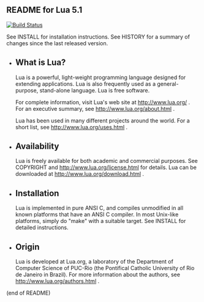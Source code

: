 README for Lua 5.1
------------------

[![Build Status](https://secure.travis-ci.org/viniciusjarina/lua.png?branch=lua-5.1)](http://travis-ci.org/viniciusjarina/lua)

See INSTALL for installation instructions.
See HISTORY for a summary of changes since the last released version.

* What is Lua?
  ------------
  Lua is a powerful, light-weight programming language designed for extending
  applications. Lua is also frequently used as a general-purpose, stand-alone
  language. Lua is free software.

  For complete information, visit Lua's web site at http://www.lua.org/ .
  For an executive summary, see http://www.lua.org/about.html .

  Lua has been used in many different projects around the world.
  For a short list, see http://www.lua.org/uses.html .

* Availability
  ------------
  Lua is freely available for both academic and commercial purposes.
  See COPYRIGHT and http://www.lua.org/license.html for details.
  Lua can be downloaded at http://www.lua.org/download.html .

* Installation
  ------------
  Lua is implemented in pure ANSI C, and compiles unmodified in all known
  platforms that have an ANSI C compiler. In most Unix-like platforms, simply
  do "make" with a suitable target. See INSTALL for detailed instructions.

* Origin
  ------
  Lua is developed at Lua.org, a laboratory of the Department of Computer
  Science of PUC-Rio (the Pontifical Catholic University of Rio de Janeiro
  in Brazil).
  For more information about the authors, see http://www.lua.org/authors.html .

(end of README)
